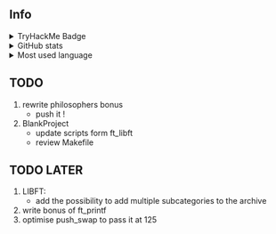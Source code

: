 ## Info

<details>
  <summary>TryHackMe Badge</summary>
  <br>
  <img src="https://tryhackme-badges.s3.amazonaws.com/Pixailz.png?1" alt="TryHackMe">
</details>
<details>
  <summary>GitHub stats</summary>
  <br>
  <img src="https://github-readme-stats.vercel.app/api?username=Pixailz&theme=chartreuse-dark&show_icons=true">
</details>
<details>
  <summary>Most used language</summary>
  <br>
  <img src="https://github-readme-stats.vercel.app/api/top-langs/?username=Pixailz&theme=chartreuse-dark&layout=compact&langs_count=10">
</details>

## TODO

1. rewrite philosophers bonus
    - push it !
1. BlankProject
    - update scripts form ft_libft
    - review Makefile

## TODO LATER

1. LIBFT:
    - add the possibility to add multiple subcategories to the archive 
1. write bonus of ft_printf
1. optimise push_swap to pass it at 125
